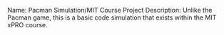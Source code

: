 Name: Pacman Simulation/MIT Course Project
Description: Unlike the Pacman game, this is a basic code simulation that exists within the MIT xPRO course.
